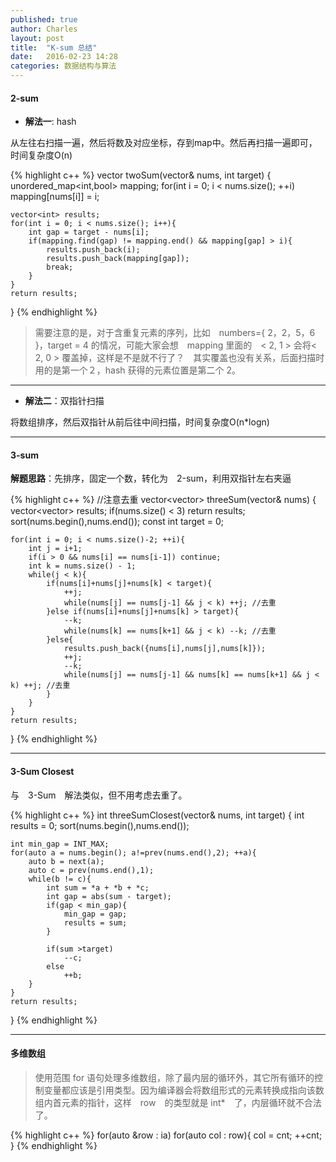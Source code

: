 ```yaml
---
published: true
author: Charles
layout: post
title:  "K-sum 总结"
date:   2016-02-23 14:28
categories: 数据结构与算法
---
```


#### 2-sum
- **解法一**: hash

从左往右扫描一遍，然后将数及对应坐标，存到map中。然后再扫描一遍即可，时间复杂度O(n)

{% highlight c++ %}
vector<int> twoSum(vector<int>& nums, int target) {
    unordered_map<int,bool> mapping;
    for(int i = 0; i < nums.size(); ++i)
        mapping[nums[i]] = i;
    
    vector<int> results;
    for(int i = 0; i < nums.size(); i++){
        int gap = target - nums[i];
        if(mapping.find(gap) != mapping.end() && mapping[gap] > i){
            results.push_back(i);
            results.push_back(mapping[gap]);
            break;
        }
    }
    return results;
}
{% endhighlight %}

> 需要注意的是，对于含重复元素的序列，比如　numbers={ 2，2，5，6 }，target = 4 的情况，可能大家会想　mapping 里面的　< 2, 1 > 会将< 2, 0 > 覆盖掉，这样是不是就不行了？　其实覆盖也没有关系，后面扫描时用的是第一个２，hash 获得的元素位置是第二个 2。


----------


- **解法二**：双指针扫描

将数组排序，然后双指针从前后往中间扫描，时间复杂度O(n*logn)


----------


#### 3-sum
**解题思路**：先排序，固定一个数，转化为　2-sum，利用双指针左右夹逼

{% highlight c++ %}
//注意去重
vector<vector<int>> threeSum(vector<int>& nums) {
    vector<vector<int>> results;
    if(nums.size() < 3) return results;
    sort(nums.begin(),nums.end());
    const int target = 0;

    for(int i = 0; i < nums.size()-2; ++i){
        int j = i+1;
        if(i > 0 && nums[i] == nums[i-1]) continue;
        int k = nums.size() - 1;
        while(j < k){
            if(nums[i]+nums[j]+nums[k] < target){
                ++j;
                while(nums[j] == nums[j-1] && j < k) ++j; //去重
            }else if(nums[i]+nums[j]+nums[k] > target){
                --k;
                while(nums[k] == nums[k+1] && j < k) --k; //去重
            }else{
                results.push_back({nums[i],nums[j],nums[k]});
                ++j;
                --k;
                while(nums[j] == nums[j-1] && nums[k] == nums[k+1] && j < k) ++j; //去重
            }
        }
    }
    return results;
}
{% endhighlight %}


----------

#### 3-Sum Closest 
与　3-Sum　解法类似，但不用考虑去重了。

{% highlight c++ %}
int threeSumClosest(vector<int>& nums, int target) {
    int results = 0;
    sort(nums.begin(),nums.end());

    int min_gap = INT_MAX;
    for(auto a = nums.begin(); a!=prev(nums.end(),2); ++a){
        auto b = next(a);
        auto c = prev(nums.end(),1);
        while(b != c){
            int sum = *a + *b + *c;
            int gap = abs(sum - target);
            if(gap < min_gap){
                min_gap = gap;
                results = sum;
            }

            if(sum >target)
                --c;
            else
                ++b;
        }
    }
    return results;
}
{% endhighlight %}

----------

#### 多维数组
>使用范围 for 语句处理多维数组，除了最内层的循环外，其它所有循环的控制变量都应该是引用类型。因为编译器会将数组形式的元素转换成指向该数组内首元素的指针，这样　row　的类型就是 int*　了，内层循环就不合法了。

{% highlight c++ %}
for(auto &row : ia)
    for(auto col : row){
        col = cnt;
        ++cnt;
}
{% endhighlight %}

  [1]: http://7xjbdi.com1.z0.glb.clouddn.com/c_string.png?imageView2/2/w/300